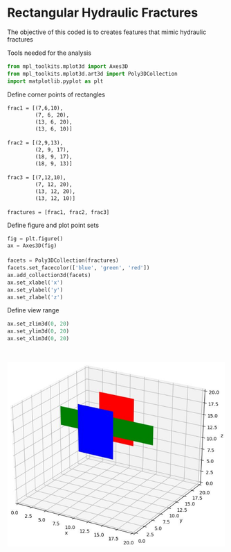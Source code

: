 # Rectangular Hydraulic Fractures
The objective of this coded is to creates features that mimic hydraulic fractures

Tools needed for the analysis
```python
from mpl_toolkits.mplot3d import Axes3D
from mpl_toolkits.mplot3d.art3d import Poly3DCollection
import matplotlib.pyplot as plt
```
Define corner points of rectangles
```pyhon
frac1 = [(7,6,10),
         (7, 6, 20),
         (13, 6, 20),
         (13, 6, 10)]

frac2 = [(2,9,13),
         (2, 9, 17),
         (18, 9, 17),
         (18, 9, 13)]

frac3 = [(7,12,10),
         (7, 12, 20),
         (13, 12, 20),
         (13, 12, 10)]

fractures = [frac1, frac2, frac3]
```

Define figure and plot point sets
```python
fig = plt.figure()
ax = Axes3D(fig)

facets = Poly3DCollection(fractures)
facets.set_facecolor(['blue', 'green', 'red'])
ax.add_collection3d(facets)
ax.set_xlabel('x')
ax.set_ylabel('y')
ax.set_zlabel('z')
```
Define view range
```python
ax.set_zlim3d(0, 20)                    
ax.set_ylim3d(0, 20)                    
ax.set_xlim3d(0, 20)
```
&nbsp; 


![alt text](https://github.com/MouinAlmasoodi/3D_Fractures/blob/main/3DFracs.JPG)

